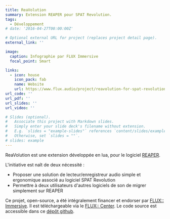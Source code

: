 ```yaml
---
title: ReaVolution
summary: Extension REAPER pour SPAT Revolution.
tags:
  - Développement
# date: '2016-04-27T00:00:00Z'

# Optional external URL for project (replaces project detail page).
external_link: ''

image:
  caption: Infographie par FLUX Immersive
  focal_point: Smart

links:
  - icon: house
    icon_pack: fab
    name: Website
    url: https://www.flux.audio/project/reavolution-for-spat-revolution/
url_code: ''
url_pdf: ''
url_slides: ''
url_video: ''

# Slides (optional).
#   Associate this project with Markdown slides.
#   Simply enter your slide deck's filename without extension.
#   E.g. `slides = "example-slides"` references `content/slides/example-slides.md`.
#   Otherwise, set `slides = ""`.
# slides: example
---
```


ReaVolution est une extension développée en lua, pour le logiciel [REAPER](reaper.fm).

L'initiative est naît de deux nécessité :

+ Proposer une solution de lecteur/enregistreur audio simple et ergonomique associé au logiciel SPAT Revolution
+ Permettre à deux utilisateurs d'autres logiciels de son de migrer simplement sur REAPER

Ce projet, open-source, a été intégralement financer et endorser par [FLUX:: Immersive](flux.audio). Il est téléchargeable via le [FLUX:: Center](flux.audio/download). Le code source est accessible dans ce [dépôt github](https://github.com/FLUX-SE/ReaVolution).